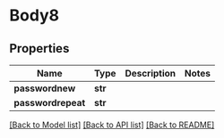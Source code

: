 # Body8

## Properties
Name | Type | Description | Notes
------------ | ------------- | ------------- | -------------
**passwordnew** | **str** |  | 
**passwordrepeat** | **str** |  | 

[[Back to Model list]](../README.md#documentation-for-models) [[Back to API list]](../README.md#documentation-for-api-endpoints) [[Back to README]](../README.md)

